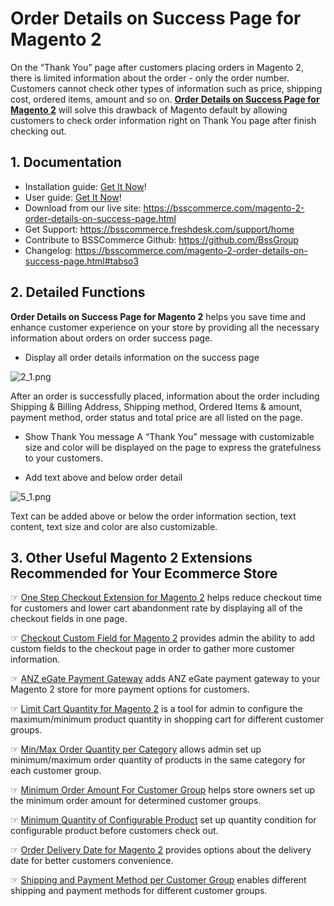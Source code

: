 # Order Details on Success Page for Magento 2

On the “Thank You” page after customers placing orders in Magento 2, there is limited information about the order - only the order number. Customers cannot check other types of information such as price, shipping cost, ordered items, amount and so on. **[Order Details on Success Page for Magento 2](https://bsscommerce.com/magento-2-order-details-on-success-page.html)** will solve this drawback of Magento default by allowing customers to check order information right on Thank You page after finish checking out.

## 1. Documentation

- Installation guide: [Get It Now](https://bsscommerce.com/media/attachments/135_5b7e20e4bae4d_Installation_Guide_-_Order_Details_on_Success_Page_for_Magento_2_Extension.pdf)! 
- User guide: [Get It Now](https://bsscommerce.com/media/attachments/135_5b20f73611c2b_User_Guide_-_Order_Details_on_Success_Page_Magento_2.pdf)!  
- Download from our live site: https://bsscommerce.com/magento-2-order-details-on-success-page.html
- Get Support: https://bsscommerce.freshdesk.com/support/home 
- Contribute to BSSCommerce Github: https://github.com/BssGroup 
- Changelog: 
https://bsscommerce.com/magento-2-order-details-on-success-page.html#tabso3 

## 2. Detailed Functions

**Order Details on Success Page for Magento 2** helps you save time and enhance customer experience on your store by providing all the necessary information about orders on order success page.

- Display all order details information on the success page

![2_1.png](https://bsscommerce.com/media/wysiwyg/2_1.png)

After an order is successfully placed, information about the order including Shipping & Billing Address, Shipping method, Ordered Items & amount, payment method, order status and total price are all listed on the page. 

- Show Thank You message
A “Thank You” message with customizable size and color will be displayed on the page to express the gratefulness to your customers.

- Add text above and below order detail

![5_1.png](https://bsscommerce.com/media/wysiwyg/5_1.png)

Text can be added above or below the order information section, text content, text size and color are also customizable.

## 3. Other Useful Magento 2 Extensions Recommended for Your Ecommerce Store

☞ [One Step Checkout Extension for Magento 2](https://bsscommerce.com/magento-2-one-step-checkout.html) helps reduce checkout time for customers and lower cart abandonment rate by displaying all of the checkout fields in one page.

☞ [Checkout Custom Field for Magento 2](https://bsscommerce.com/magento2-checkout-custom-field.html) provides admin the ability to add custom fields to the checkout page in order to gather more customer information.

☞ [ANZ eGate Payment Gateway](https://bsscommerce.com/magento-anz-egate-payment-gateway-magento-2.html) adds ANZ eGate payment gateway to your Magento 2 store for more payment options for customers.

☞ [Limit Cart Quantity for Magento 2](https://bsscommerce.com/limit-cart-quantity-for-magento-2.html) is a tool for admin to configure the maximum/minimum product quantity in shopping cart for different customer groups.

☞ [Min/Max Order Quantity per Category](https://bsscommerce.com/magento-minimum-maximum-order-quantity-per-category-magento-2.html) allows admin set up minimum/maximum order quantity of products in the same category for each customer group.

☞ [Minimum Order Amount For Customer Group](https://bsscommerce.com/magento-minimum-order-amount-for-customer-group-for-magento-2.html) helps store owners set up the minimum order amount for determined customer groups.

☞ [Minimum Quantity of Configurable Product](https://bsscommerce.com/minimum-quantity-of-configurable-product-for-magento-2.html) set up quantity condition for configurable product before customers check out.

☞ [Order Delivery Date for Magento 2](https://bsscommerce.com/magento-order-delivery-date-for-magento-2.html) provides options about the delivery date for better customers convenience.

☞ [Shipping and Payment Method per Customer Group](https://bsscommerce.com/magento2-shipping-and-payment-method-per-customer-group.html) enables different shipping and payment methods for different customer groups.
